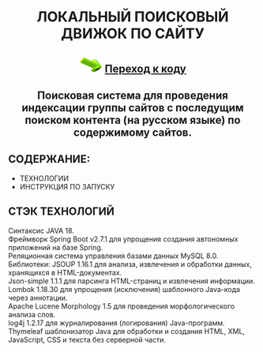 <h1 align="center">ЛОКАЛЬНЫЙ ПОИСКОВЫЙ ДВИЖОК ПО САЙТУ</h1>
<h2 align="center"><img src="https://github.com/vadimsa3/searchengine/blob/master/src/main/resources/raw/target.gif" height="32"/>
<a href="https://github.com/vadimsa3/searchengine/tree/master/src/main/java/searchengine" target="_blank">Переход к коду</a></h2>
<h2 align="center">Поисковая система для проведения индексации группы сайтов с последущим поиском контента (на русском языке) по содержимому сайтов.</h2>

## **СОДЕРЖАНИЕ:** ##
* ТЕХНОЛОГИИ
* ИНСТРУКЦИЯ ПО ЗАПУСКУ
## **СТЭК ТЕХНОЛОГИЙ** ##  
Синтаксис JAVA 18.  
Фреймворк Spring Boot v2.7.1 для упрощения создания автономных приложений на базе Spring.  
Реляционная система управления базами данных MySQL 8.0.  
Библиотеки: JSOUP 1.16.1 для анализа, извлечения и обработки данных, хранящихся в HTML-документах.  
Json-simple 1.1.1 для парсинга HTML-страниц и извлечения информации.  
Lombok 1.18.30 для упрощения (исключения) шаблонного Java-кода через аннотации.               
Apache Lucene Morphology 1.5 для проведения морфологического анализа слов.  
log4j 1.2.17 для журналирования (логирования) Java-программ.  
Thymeleaf шаблонизатор Java для обработки и создания HTML, XML, JavaScript, CSS и текста без серверной части.  
